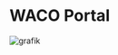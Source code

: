 # WACO Portal

![grafik](https://github.com/user-attachments/assets/0d88ad53-4c00-4c10-be46-0d6cbc4e9e6f)

